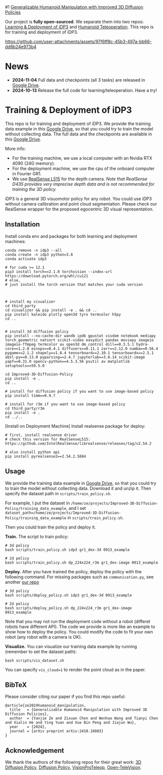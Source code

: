 #1 [Generalizable Humanoid Manipulation with Improved 3D Diffusion Policies](https://humanoid-manipulation.github.io/)

Our project is **fully open-sourced**. We separate them into two repos: [Learning & Deployment of iDP3](https://github.com/YanjieZe/Improved-3D-Diffusion-Policy) and [Humanoid Teleoperation](https://github.com/YanjieZe/Humanoid-Teleoperation). This repo is for training and deployment of iDP3.


https://github.com/user-attachments/assets/97f6ff8c-45b3-497a-bb66-dd8b24e973b4


# News

- **2024-11-04** Full data and checkpoints (all 3 tasks) are released in [Google Drive](https://drive.google.com/drive/folders/1f5Ln_d14OQ5eSjPDGnD7T4KQpacMhgCB?usp=sharing).
- **2024-10-13** Release the full code for learning/teleoperation. Have a try!


# Training & Deployment of iDP3

This repo is for training and deployment of iDP3. We provide the training data example in this [Google Drive](https://drive.google.com/file/d/1c-rDOe1CcJM8iUuT1ecXKjDYAn-afy2e/view?usp=sharing), so that you could try to train the model without collecting data. The full data and the checkpoints are available in this [Google Drive](https://drive.google.com/drive/folders/1f5Ln_d14OQ5eSjPDGnD7T4KQpacMhgCB?usp=sharing).

More info:
- For the training machine, we use a local computer with an Nvidia RTX 4090 (24G memory). 
- For the deployment machine, we use the cpu of the onboard computer in Fourier GR1.
- We use [RealSense L515](https://www.intelrealsense.com/lidar-camera-l515/) for the depth camera. *Note that RealSense D435 provides very imprecise depth data and is not recommended for training the 3D policy.*



iDP3 is a general 3D visuomotor policy for any robot. You could use iDP3 without camera calibration and point cloud segmentation. Please check our RealSense wrapper for the proposed egocentric 3D visual representation.




## Installation

Install conda env and packages for both learning and deployment machines:

    conda remove -n idp3 --all
    conda create -n idp3 python=3.8
    conda activate idp3
    
    # for cuda >= 12.1
    pip3 install torch==2.1.0 torchvision --index-url https://download.pytorch.org/whl/cu121
    # else, 
    # just install the torch version that matches your cuda version
    
    

    # install my visualizer
    cd third_party
    cd visualizer && pip install -e . && cd ..
    pip install kaleido plotly open3d tyro termcolor h5py
    cd ..


    # install 3d diffusion policy
    pip install --no-cache-dir wandb ipdb gpustat visdom notebook mediapy torch_geometric natsort scikit-video easydict pandas moviepy imageio imageio-ffmpeg termcolor av open3d dm_control dill==0.3.5.1 hydra-core==1.2.0 einops==0.4.1 diffusers==0.11.1 zarr==2.12.0 numba==0.56.4 pygame==2.1.2 shapely==1.8.4 tensorboard==2.10.1 tensorboardx==2.5.1 absl-py==0.13.0 pyparsing==2.4.7 jupyterlab==3.0.14 scikit-image yapf==0.31.0 opencv-python==4.5.3.56 psutil av matplotlib setuptools==59.5.0

    cd Improved-3D-Diffusion-Policy
    pip install -e .
    cd ..

    # install for diffusion policy if you want to use image-based policy
    pip install timm==0.9.7

    # install for r3m if you want to use image-based policy
    cd third_party/r3m
    pip install -e .
    cd ../..


[Install on Deployment Machine] Install realsense package for deploy:

    # first, install realsense driver
    # check this version for RealSenseL515: https://github.com/IntelRealSense/librealsense/releases/tag/v2.54.2

    # also install python api
    pip install pyrealsense2==2.54.2.5684

## Usage

We provide the training data example in [Google Drive](https://drive.google.com/file/d/1c-rDOe1CcJM8iUuT1ecXKjDYAn-afy2e/view?usp=sharing), so that you could try to train the model without collecting data. Download it and unzip it. Then specify the dataset path in `scripts/train_policy.sh`.

For example,  I put the dataset in `/home/ze/projects/Improved-3D-Diffusion-Policy/training_data_example`, and I set `dataset_path=/home/ze/projects/Improved-3D-Diffusion-Policy/training_data_example` in `scripts/train_policy.sh`.

Then you could train the policy and deploy it.

**Train.** The script to train policy:

    # 3d policy
    bash scripts/train_policy.sh idp3 gr1_dex-3d 0913_example

    # 2d policy
    bash scripts/train_policy.sh dp_224x224_r3m gr1_dex-image 0913_example

**Deploy.** After you have trained the policy, deploy the policy with the following command. For missing packages such as `communication.py`, see another [our repo](https://github.com/YanjieZe/Humanoid-Teleoperation/tree/main/humanoid_teleoperation/teleop-zenoh)

    # 3d policy
    bash scripts/deploy_policy.sh idp3 gr1_dex-3d 0913_example

    # 2d policy
    bash scripts/deploy_policy.sh dp_224x224_r3m gr1_dex-image 0913_example

Note that you may not run the deployment code without a robot (differet robots have different API). The code we provide is more like an example to show how to deploy the policy. You could modify the code to fit your own robot (any robot with a camera is OK).

**Visualize.** You can visualize our training data example by running (remember to set the dataset path):

    bash scripts/vis_dataset.sh

You can specify `vis_cloud=1` to render the point cloud as in the paper.


## BibTeX

Please consider citing our paper if you find this repo useful:
```
@article{ze2024humanoid_manipulation,
  title   = {Generalizable Humanoid Manipulation with Improved 3D Diffusion Policies},
  author  = {Yanjie Ze and Zixuan Chen and Wenhao Wang and Tianyi Chen and Xialin He and Ying Yuan and Xue Bin Peng and Jiajun Wu},
  year    = {2024},
  journal = {arXiv preprint arXiv:2410.10803}
}
```

## Acknowledgement

We thank the authors of the following repos for their great work: [3D Diffusion Policy](https://github.com/YanjieZe/3D-Diffusion-Policy), [Diffusion Policy](https://github.com/columbia-ai-robotics/diffusion_policy), [VisionProTeleop](https://github.com/Improbable-AI/VisionProTeleop), [Open-TeleVision](https://github.com/OpenTeleVision/TeleVision). 
